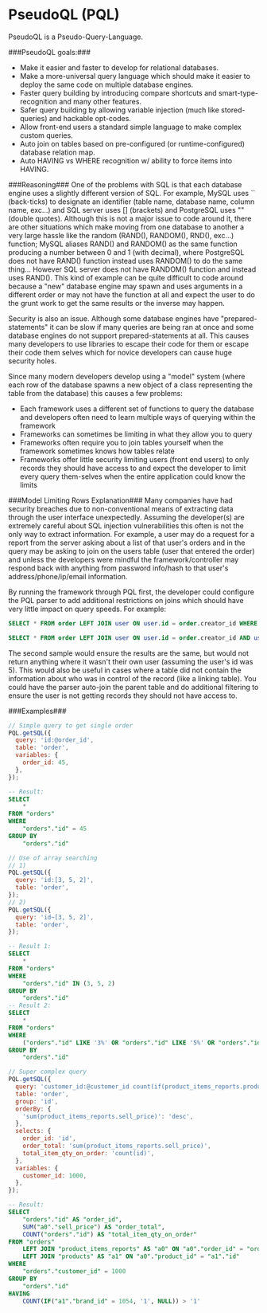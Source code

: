 # PseudoQL (PQL)
PseudoQL is a Pseudo-Query-Language.

###PseudoQL goals:###
- Make it easier and faster to develop for relational databases.
- Make a more-universal query language which should make it easier to deploy the same code on multiple database engines.
- Faster query building by introducing compare shortcuts and smart-type-recognition and many other features.
- Safer query building by allowing variable injection (much like stored-queries) and hackable opt-codes.
- Allow front-end users a standard simple language to make complex custom queries.
- Auto join on tables based on pre-configured (or runtime-configured) database relation map.
- Auto HAVING vs WHERE recognition w/ ability to force items into HAVING.

###Reasoning###
One of the problems with SQL is that each database engine uses a slightly different version of SQL. For example, MySQL uses `` (back-ticks) to designate an identifier (table name, database name, column name, exc...) and SQL server uses [] (brackets) and PostgreSQL uses "" (double quotes). Although this is not a major issue to code around it, there are other situations which make moving from one database to another a very large hassle like  the random (RAND(), RANDOM(), RND(), exc...) function; MySQL aliases RAND() and RANDOM() as the same function producing a number between 0 and 1 (with decimal), where PostgreSQL does not have RAND() function instead uses RANDOM() to do the same thing... However SQL server does not have RANDOM() function and instead uses RAND(). This kind of example can be quite difficult to code around because a "new" database engine may spawn and uses arguments in a different order or may not have the function at all and expect the user to do the grunt work to get the same results or the inverse may happen.

Security is also an issue. Although some database engines have "prepared-statements" it can be slow if many queries are being ran at once and some database engines do not support prepared-statements at all. This causes many developers to use libraries to escape their code for them or escape their code them selves which for novice developers can cause huge security holes.

Since many modern developers develop using a "model" system (where each row of the database spawns a new object of a class representing the table from the database) this causes a few problems:
- Each framework uses a different set of functions to query the database and developers often need to learn multiple ways of querying within the framework
- Frameworks can sometimes be limiting in what they allow you to query
- Frameworks often require you to join tables yourself when the framework sometimes knows how tables relate
- Frameworks offer little security limiting users (front end users) to only records they should have access to and expect the developer to limit every query them-selves when the entire application could know the limits

###Model Limiting Rows Explanation###
Many companies have had security breaches due to non-conventional means of extracting data through the user interface unexpectedly. Assuming the developer(s) are extremely careful about SQL injection vulnerabilities this often is not the only way to extract information. For example, a user may do a request for a report from the server asking about a list of that user's orders and in the query may be asking to join on the users table (user that entered the order) and unless the developers were mindful the framework/controller may respond back with anything from password info/hash to that user's address/phone/ip/email information.

By running the framework through PQL first, the developer could configure the PQL parser to add additional restrictions on joins which should have very little impact on query speeds. For example:
```SQL
SELECT * FROM order LEFT JOIN user ON user.id = order.creator_id WHERE order.buyer_user_id = 5
```
```SQL
SELECT * FROM order LEFT JOIN user ON user.id = order.creator_id AND user.id = 5 WHERE order.buyer_user_id = 5
```
The second sample would ensure the results are the same, but would not return anything where it wasn't their own user (assuming the user's id was 5). This would also be useful in cases where a table did not contain the information about who was in control of the record (like a linking table). You could have the parser auto-join the parent table and do additional filtering to ensure the user is not getting records they should not have access to.

###Examples###
```javascript
// Simple query to get single order
PQL.getSQL({
  query: 'id:@order_id',
  table: 'order',
  variables: {
    order_id: 45,
  },
});
```
```SQL
-- Result:
SELECT
	*
FROM "orders"
WHERE
	"orders"."id" = 45
GROUP BY
	"orders"."id"
```
```javascript
// Use of array searching
// 1)
PQL.getSQL({
  query: 'id:[3, 5, 2]',
  table: 'order',
});
// 2)
PQL.getSQL({
  query: 'id~[3, 5, 2]',
  table: 'order',
});
```
```SQL
-- Result 1:
SELECT
	*
FROM "orders"
WHERE
	"orders"."id" IN (3, 5, 2)
GROUP BY
	"orders"."id"
-- Result 2:
SELECT
	*
FROM "orders"
WHERE
	("orders"."id" LIKE '3%' OR "orders"."id" LIKE '5%' OR "orders"."id" LIKE '2%')
GROUP BY
	"orders"."id"
```
```javascript
// Super complex query
PQL.getSQL({
  query: 'customer_id:@customer_id count(if(product_items_reports.product.brand_id:1054, 1, -)) > 1',
  table: 'order',
  group: 'id',
  orderBy: {
    'sum(product_items_reports.sell_price)': 'desc',
  },
  selects: {
    order_id: 'id',
    order_total: 'sum(product_items_reports.sell_price)',
    total_item_qty_on_order: 'count(id)',
  },
  variables: {
    customer_id: 1000,
  },
});
```
```SQL
-- Result:
SELECT
	"orders"."id" AS "order_id",
	SUM("a0"."sell_price") AS "order_total",
	COUNT("orders"."id") AS "total_item_qty_on_order"
FROM "orders"
	LEFT JOIN "product_items_reports" AS "a0" ON "a0"."order_id" = "orders"."id"
	LEFT JOIN "products" AS "a1" ON "a0"."product_id" = "a1"."id"
WHERE
	"orders"."customer_id" = 1000
GROUP BY
	"orders"."id"
HAVING
	COUNT(IF("a1"."brand_id" = 1054, '1', NULL)) > '1'
```
